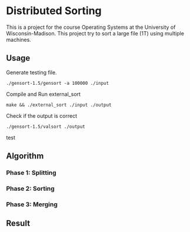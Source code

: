 # Distributed Sorting

This is a project for the course Operating Systems at the University of Wisconsin-Madison.
This project try to sort a large file (1T) using multiple machines.

## Usage

Generate testing file.

```shell
./gensort-1.5/gensort -a 100000 ./input
```

Compile and Run external_sort
```shell
make && ./external_sort ./input ./output
```

Check if the output is correct
```shell
./gensort-1.5/valsort ./output
```

test

## Algorithm

### Phase 1: Splitting

### Phase 2: Sorting

### Phase 3: Merging

## Result